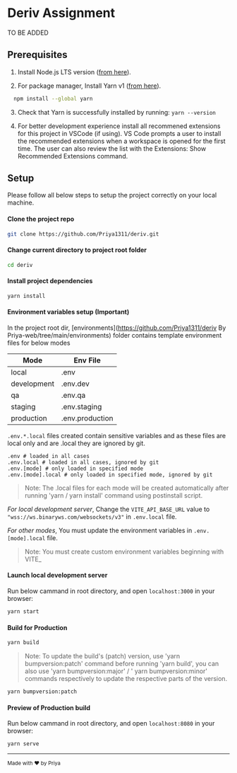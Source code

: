 # Deriv Assignment

TO BE ADDED

## Prerequisites

1. Install Node.js LTS version ([from here](https://nodejs.org/en/)).

2. For package manager, Install Yarn v1 ([from here](https://classic.yarnpkg.com/lang/en/docs/install/#mac-stable)).

```sh
  npm install --global yarn
```

3. Check that Yarn is successfully installed by running: `yarn --version`

4. For better development experience install all recommened extensions for this project in VSCode (if using). VS Code prompts a user to install the recommended extensions when a workspace is opened for the first time. The user can also review the list with the Extensions: Show Recommended Extensions command.

## Setup

Please follow all below steps to setup the project correctly on your local machine.

#### Clone the project repo

```sh
git clone https://github.com/Priya1311/deriv.git
```

#### Change current directory to project root folder

```sh
cd deriv
```

#### Install project dependencies

```sh
yarn install
```

#### Environment variables setup (Important)

In the project root dir, [environments](https://github.com/Priya1311/deriv By Priya-web/tree/main/environments) folder contains template environment files for below modes

| Mode        | Env File        |
| ----------- | --------------- |
| local       | .env            |
| development | .env.dev        |
| qa          | .env.qa         |
| staging     | .env.staging    |
| production  | .env.production |

`.env.*.local` files created contain sensitive variables and as these files are local only and are .local they are ignored by git.

```
.env # loaded in all cases
.env.local # loaded in all cases, ignored by git
.env.[mode] # only loaded in specified mode
.env.[mode].local # only loaded in specified mode, ignored by git
```

> Note: The .local files for each mode will be created automatically after running 'yarn / yarn install' command using postinstall script.

_For local development server_, Change the `VITE_API_BASE_URL` value to `"wss://ws.binaryws.com/websockets/v3"` in `.env.local` file.

_For other modes_, You must update the environment variables in `.env.[mode].local` file.

> Note: You must create custom environment variables beginning with VITE\_

#### Launch local development server

Run below cammand in root directory, and open `localhost:3000` in your browser:

```sh
yarn start
```

#### Build for Production

```sh
yarn build
```

> Note: To update the build's (patch) version, use 'yarn bumpversion:patch' command before running 'yarn build', you can also use 'yarn bumpversion:major' / ' yarn bumpversion:minor' commands respectively to update the respective parts of the version.

```sh
yarn bumpversion:patch
```

#### Preview of Production build

Run below cammand in root directory, and open `localhost:8080` in your browser:

```sh
yarn serve
```

---

<sup>Made with ♥ by Priya</sup>
